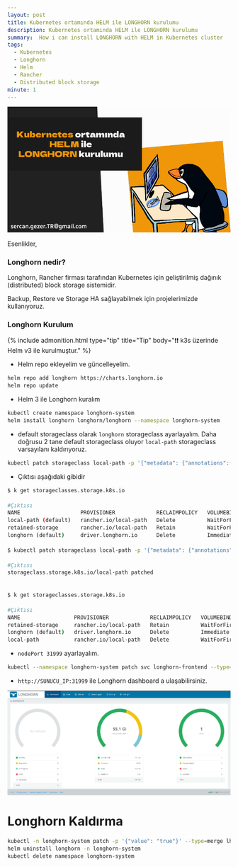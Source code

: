 ```yaml
---
layout: post
title: Kubernetes ortamında HELM ile LONGHORN kurulumu
description: Kubernetes ortamında HELM ile LONGHORN kurulumu
summary:  How i can install LONGHORN with HELM in Kubernetes cluster
tags: 
  - Kubernetes
  - Longhorn
  - Helm
  - Rancher
  - Distributed block storage
minute: 1
---
```




![](../images/2023/20231117-kubernetes-ortaminda-helm-ile-longhorn-kurulum.png)

Esenlikler,

### Longhorn nedir?

Longhorn, Rancher firması tarafından Kubernetes için geliştirilmiş dağınık (distributed) block storage sistemidir.

Backup, Restore ve Storage HA sağlayabilmek için projelerimizde kullanıyoruz.

### Longhorn Kurulum

{% include admonition.html type="tip" title="Tip" body="❗❗ k3s üzerinde Helm v3 ile kurulmuştur." %}


* Helm repo ekleyelim ve güncelleyelim.

```bash
helm repo add longhorn https://charts.longhorn.io
helm repo update
```

* Helm 3 ile Longhorn kuralım

```bash
kubectl create namespace longhorn-system
helm install longhorn longhorn/longhorn --namespace longhorn-system
```

* default storageclass olarak `longhorn` storageclass ayarlayalım. Daha doğrusu 2  tane default storageclass oluyor `local-path` storageclass varsayılanı kaldırıyoruz.

```bash
kubectl patch storageclass local-path -p '{"metadata": {"annotations":{"storageclass.kubernetes.io/is-default-class":"false"}}}'
```

* Çıktısı aşağıdaki gibidir
 
```bash
$ k get storageclasses.storage.k8s.io 

#Çıktısı
NAME                   PROVISIONER             RECLAIMPOLICY   VOLUMEBINDINGMODE      ALLOWVOLUMEEXPANSION   AGE
local-path (default)   rancher.io/local-path   Delete          WaitForFirstConsumer   false                  105d
retained-storage       rancher.io/local-path   Retain          WaitForFirstConsumer   false                  105d
longhorn (default)     driver.longhorn.io      Delete          Immediate              true                   106s

$ kubectl patch storageclass local-path -p '{"metadata": {"annotations":{"storageclass.kubernetes.io/is-default-class":"false"}}}'

#Çıktısı
storageclass.storage.k8s.io/local-path patched


$ k get storageclasses.storage.k8s.io 

#Çıktısı
NAME                 PROVISIONER             RECLAIMPOLICY   VOLUMEBINDINGMODE      ALLOWVOLUMEEXPANSION   AGE
retained-storage     rancher.io/local-path   Retain          WaitForFirstConsumer   false                  105d
longhorn (default)   driver.longhorn.io      Delete          Immediate              true                   2m11s
local-path           rancher.io/local-path   Delete          WaitForFirstConsumer   false                  105d
```

* `nodePort 31999` ayarlayalım.

```bash
kubectl --namespace longhorn-system patch svc longhorn-frontend --type='json' -p '[{"op":"replace","path":"/spec/type","value":"NodePort"},{"op":"replace","path":"/spec/ports/0/nodePort","value":31999}]'
``` 

* `http://SUNUCU_IP:31999` ile Longhorn dashboard a ulaşabilirsiniz.

![](../images/2023/20231117-helm-ile-longhorn-kurulum.png)


# Longhorn Kaldırma

```bash
kubectl -n longhorn-system patch -p '{"value": "true"}' --type=merge lhs deleting-confirmation-flag
helm uninstall longhorn -n longhorn-system
kubectl delete namespace longhorn-system
```